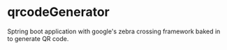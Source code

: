 # qrcodeGenerator
Sptring boot application with google's zebra crossing framework baked in to generate QR code.
